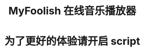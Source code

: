 ```yaml
---
layout: page
type: music
---
```


<!DOCTYPE html>
<html>
	<head>
	<meta charset=utf-8>
	<meta name=renderer content=webkit>
	<meta name=force-rendering content=webkit>
	<meta name=viewport content="width=device-width,initial-scale=1,maximum-scale=1,minimum-scale=1,user-scalable=no">
	<title>MyFoolish 在线音乐播放器</title>
	<meta name=keywords content="MyFoolish,播放器,在线音乐,在线播放器,音乐播放器,在线音乐播放器,MyFoolish 在线音乐播放器">
	<meta name=description content=MyFoolish在线音乐播放器>
	<link rel=stylesheet href=//at.alicdn.com/t/font_1367495_eza6utwbiqn.css>
	<link rel="shortcut icon" href="https://myfoolish.github.io/demo/source/assets/images/favicon.ico">
	<style type=text/css>noscript{position:fixed;top:0;right:0;bottom:0;left:0;z-index:1996520;background:#fff;text-align:center;font-weight:700;font-size:34px;line-height:100px}#appLoading{position:fixed;top:0;left:0;z-index:1996;width:100%;height:100%;font-size:20px;background:#fff}#appLoading.removeAnimate{animation:removeAnimate .3s .5s 1 both}#appLoading .loader{position:absolute;top:50%;left:50%;width:5em;height:5em;transform:translate(-50%,-50%) rotate(165deg)}#appLoading .loader::after,#appLoading .loader::before{content:'';position:absolute;top:50%;left:50%;display:block;width:1em;height:1em;border-radius:.5em;transform:translate(-50%,-50%)}#appLoading .loader::before{animation:before 2s infinite}#appLoading .loader::after{animation:after 2s infinite}@keyframes before{0%{width:1em;box-shadow:2em -1em rgba(225,20,98,.75),-2em 1em rgba(111,202,220,.75)}35%{width:5em;box-shadow:0 -1em rgba(225,20,98,.75),0 1em rgba(111,202,220,.75)}70%{width:1em;box-shadow:-2em -1em rgba(225,20,98,.75),2em 1em rgba(111,202,220,.75)}100%{box-shadow:2em -1em rgba(225,20,98,.75),-2em 1em rgba(111,202,220,.75)}}@keyframes after{0%{height:1em;box-shadow:1em 2em rgba(61,184,143,.75),-1em -2em rgba(233,169,32,.75)}35%{height:5em;box-shadow:1em 0 rgba(61,184,143,.75),-1em 0 rgba(233,169,32,.75)}70%{height:1em;box-shadow:1em -2em rgba(61,184,143,.75),-1em 2em rgba(233,169,32,.75)}100%{box-shadow:1em 2em rgba(61,184,143,.75),-1em -2em rgba(233,169,32,.75)}}@keyframes removeAnimate{from{opacity:1}to{opacity:0}}
	</style>
	<script>!function(){if(window.ActiveXObject||"ActiveXObject"in window)window.location="http://music.mtnhao.com/tips.html"}()</script>
	<script>var _hmt=_hmt||[];window._hmt=_hmt,function(){var e=document.createElement("script");e.src="https://hm.baidu.com/hm.js?71e62b6d09afa9deac7bfa5c60ad06dd";var t=document.getElementsByTagName("script")[0];t.parentNode.insertBefore(e,t)}()</script>
	<link href=css/chunk-3fcc9e94.2adaf354.css rel=prefetch>
	<link href=css/chunk-540e805e.1b392e3a.css rel=prefetch>
	<link href=css/chunk-7e6f3d79.c3421d12.css rel=prefetch>
	<link href=css/chunk-88b12574.c6d6d7d6.css rel=prefetch>
	<link href=css/chunk-910f2792.f1d4d9de.css rel=prefetch>
	<link href=css/chunk-9874434e.46d22355.css rel=prefetch>
	<link href=css/chunk-b326c85e.a8cf3119.css rel=prefetch>
	<link href=css/chunk-b97ed7da.b3fabbc6.css rel=prefetch>
	<link href=js/chunk-3fcc9e94.710ef6cf.js rel=prefetch>
	<link href=js/chunk-540e805e.9d4e7265.js rel=prefetch>
	<link href=js/chunk-7e6f3d79.c4823ed2.js rel=prefetch>
	<link href=js/chunk-88b12574.770a2ea6.js rel=prefetch>
	<link href=js/chunk-910f2792.d3ac8a80.js rel=prefetch>
	<link href=js/chunk-9874434e.cc1dcbde.js rel=prefetch>
	<link href=js/chunk-b326c85e.222abb69.js rel=prefetch>
	<link href=js/chunk-b97ed7da.b3f994b6.js rel=prefetch>
	<link href=css/app.f68caca2.css rel=preload as=style>
	<link href=js/app.a5ca9a5b.js rel=preload as=script>
	<link href=js/chunk-vendors.fdb93090.js rel=preload as=script>
	<link href=css/app.f68caca2.css rel=stylesheet>
	</head>
	<body>
		<noscript>MyFoolish 在线音乐播放器<br>为了更好的体验请开启 script</noscript>
		<div id=appLoading>
			<div class=loader></div>
		</div>
		<div id=mmPlayer></div>
		<script src=js/chunk-vendors.fdb93090.js></script>
		<script src=js/app.a5ca9a5b.js></script>
	</body>
</html>